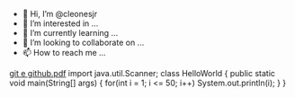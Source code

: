 - 👋 Hi, I’m @cleonesjr
- 👀 I’m interested in ...
- 🌱 I’m currently learning ...
- 💞️ I’m looking to collaborate on ...
- 📫 How to reach me ...

<!---
cleonesjr/cleonesjr is a ✨ special ✨ repository because its `README.md` (this file) appears on your GitHub profile.
You can click the Preview link to take a look at your changes.
--->
[git e github.pdf](https://github.com/cleonesjr/cleonesjr/files/10208623/git.e.github.pdf)
import java.util.Scanner;
class HelloWorld {
    public static void main(String[] args) {
        for(int i = 1; i <= 50; i++)
        System.out.println(i);
    }
}
